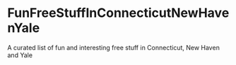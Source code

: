 # FunFreeStuffInConnecticutNewHavenYale
A curated list of fun and interesting free stuff in Connecticut, New Haven and Yale
